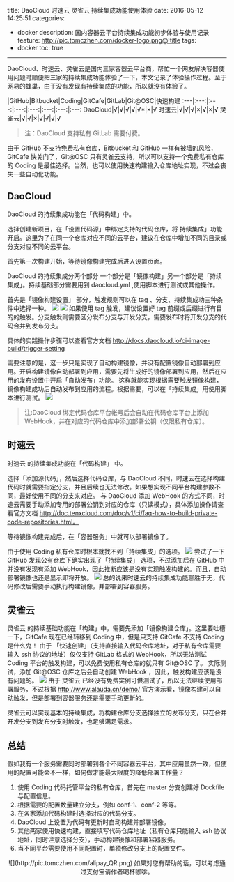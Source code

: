 title: DaoCloud 时速云 灵雀云 持续集成功能使用体验
date: 2016-05-12 14:25:51
categories:
  - docker
description: 国内容器云平台持续集成功能初步体验与使用记录
feature: http://pic.tomczhen.com/docker-logo.png@!title
tags:
  - docker
toc: true
---
DaoCloud、时速云、灵雀云是国内三家容器云平台商，帮忙一个网友解决容器使用问题时顺便把三家的持续集成功能体验了一下，本文记录了体验操作过程。至于网易的蜂巢，由于没有发现有持续集成的功能，所以就没有体验了。

<!-- more -->

|GitHub|Bitbucket|Coding|GitCafe|GitLab|Git@OSC|快速构建
:---|:---:|:---:|:---:|:---:|:---:|:---:|:---:
DaoCloud|√|√|√|√|√*|×|√
时速云|√|√|√|×|√|×|√
灵雀云|√|√|×|√|√|√|√

>注：DaoCloud 支持私有 GitLab 需要付费。

由于 GitHub 不支持免费私有仓库，Bitbucket 和 GitHub 一样有被墙的风险，GitCafe 快关门了，Git@OSC 只有灵雀云支持，所以可以支持一个免费私有仓库的 Coding 是最佳选择。当然，也可以使用快速构建输入仓库地址实现，不过会丧失一些自动化功能。

<h2 id="daocloud">DaoCloud</h2>

DaoCloud 的持续集成功能在「代码构建」中。

选择创建新项目，在「设置代码源」中绑定支持的代码仓库，将 持续集成」功能开启。这里为了在同一个仓库对应不同的云平台，建议在仓库中增加不同的目录或分支对应不同的云平台。

首先第一次构建开始，等待镜像构建完成后进入设置页面。

DaoCloud 的持续集成分两个部分 一个部分是「镜像构建」另一个部分是「持续集成」。持续基础部分需要用到 daocloud.yml ,使用脚本进行测试或其他操作。

首先是「镜像构建设置」 部分，触发规则可以在 tag 、分支、持续集成功三种条件中选择一种。
![](http://pic.tomczhen.com/daocloud-01.png)
![](http://pic.tomczhen.com/daocloud-02.png)
如果使用 tag 触发，建议设置好 tag 前缀或后缀进行有目的的触发。分支触发则需要区分发布分支与开发分支，需要发布时将开发分支的代码合并到发布分支。

具体的实践操作步骤可以查看官方文档 http://docs.daocloud.io/ci-image-build/trigger-setting

需要注意的是，这一步只是实现了自动构建镜像，并没有配置镜像自动部署到应用。开启构建镜像自动部署到应用，需要先将生成好的镜像部署到应用，然后在应用的发布设置中开启「自动发布」功能。
这样就能实现根据需要触发镜像构建，镜像构建成功后自动发布到应用的流程。根据需要，可以在「持续集成」用使用脚本进行测试。
![](http://pic.tomczhen.com/daocloud-03.png)
>注:DaoCloud 绑定代码仓库平台帐号后会自动在代码仓库平台上添加 WebHook，并在对应的代码仓库中添加部署公钥（仅限私有仓库）。 

<h2 id="tenxcloud">时速云</h2>

时速云 的持续集成功能在「代码构建」 中。

选择「添加源代码」，然后选择代码仓库，与 DaoCloud 不同，时速云在选择构建代码时就需要指定分支，并且后续也无法修改。如果想实现不同平台构建参数不同，最好使用不同的分支来对应。
与 DaoCloud 添加 WebHook 的方式不同，时速云需要手动添加专用的部署公钥到对应的仓库（只读模式），具体添加操作请查看官方文档 http://doc.tenxcloud.com/doc/v1/ci/faq-how-to-build-private-code-repositories.html。

等待镜像构建完成后，在「容器服务」中就可以部署镜像了。

由于使用 Coding 私有仓库时根本就找不到「持续集成」的选项。
![](http://pic.tomczhen.com/tenxcloud-01.png)
尝试了一下 GitHub 发现公有仓库下确实出现了「持续集成」 选项，不过添加后在 GitHub 中并没有发现有添加 WebHook，因此推断应该是没有实现触发构建的。而且，自动部署镜像也还是显示即将开放。
![](http://pic.tomczhen.com/tenxcloud-02.png)
总的说来时速云的持续集成功能聊胜于无，代码修改后需要手动执行构建镜像，并部署到容器服务。

<h2 id="alauda">灵雀云</h2>

灵雀云 的持续基础功能在「构建」中，需要先添加「镜像构建仓库」。这里要吐槽一下，GitCafe 现在已经转移到 Coding 中，但是只支持 GitCafe 不支持 Coding 是什么鬼！
由于 「快速创建」（支持直接输入代码仓库地址，对于私有仓库需要输入 ssh 协议的地址）仅仅支持 GitLab 格式的 WebHook，所以无法测试 Coding 平台的触发构建，可以免费使用私有仓库的就只有 Git@OSC 了。
实际测试，添加 Git@OSC 仓库之后会自动创建 WebHook ，因此，触发构建应该是没有问题的。
![](http://pic.tomczhen.com/alauda-01.png)
由于 灵雀云 已经没有免费实例可供测试了，所以无法继续使用部署服务，不过根据 http://www.alauda.cn/demo/ 官方演示看，镜像构建可以自动触发，但是部署到容器服务还是需要手动更新的。

灵雀云可以实现基本的持续集成，将构建仓库分支选择独立的发布分支，只在合并开发分支到发布分支时触发，也足够满足需求。

<h2 id="result">总结</h2>

假如我有一个服务需要同时部署到各个不同容器云平台，其中应用虽然一致，但使用的配置可能会不一样，如何做才能最大限度的降低部署工作量？

1. 使用 Coding 代码托管平台的私有仓库，首先在 master 分支创建好 Dockfile 与配置信息。
1. 根据需要的配置数量建立分支，例如 conf-1、conf-2 等等。
1. 在各家添加代码构建时选择对应的代码分支。
1. DaoCloud 上设置为代码有更新时自动构建并部署镜像。
1. 其他两家使用快速构建，直接填写代码仓库地址（私有仓库只能输入 ssh 协议地址，同时注意选择分支），手动构建镜像和部署容器服务。
1. 当不同平台需要使用不同配置时，单独修改分支上的配置文件。

<div align="center">
![](http://pic.tomczhen.com/alipay_QR.png)  
如果对您有帮助的话，可以考虑通过支付宝请作者喝杯咖啡。
</div>
